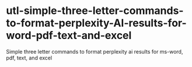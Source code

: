 # utl-simple-three-letter-commands-to-format-perplexity-AI-results-for-word-pdf-text-and-excel
Simple three letter commands to format perplexity ai results for ms-word, pdf, text, and excel 
